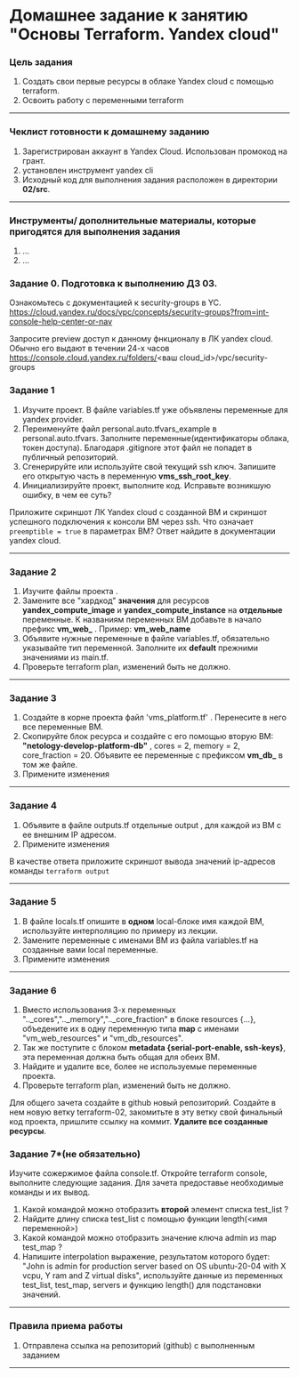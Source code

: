# Домашнее задание к занятию "Основы Terraform. Yandex cloud"

### Цель задания

1. Создать свои первые ресурсы в облаке Yandex cloud с помощью terraform.
2. Освоить работу с переменными terraform

------

### Чеклист готовности к домашнему заданию

1. Зарегистрирован аккаунт в Yandex Cloud. Использован промокод на грант.
2. установлен инструмент yandex cli
3. Исходный код для выполнения задания расположен в директории **02/src**.

------

### Инструменты/ дополнительные материалы, которые пригодятся для выполнения задания

1. ...
2. ...


### Задание 0. Подготовка к выполнению ДЗ 03.
Ознакомьтесь с документацией к security-groups в YC.
https://cloud.yandex.ru/docs/vpc/concepts/security-groups?from=int-console-help-center-or-nav

Запросите preview доступ к данному фнкционалу в ЛК yandex cloud. Обычно его выдают в течении 24-х часов
https://console.cloud.yandex.ru/folders/<ваш cloud_id>/vpc/security-groups


### Задание 1

1. Изучите проект. В файле variables.tf уже объявлены переменные для yandex provider.
2. Переименуйте файл personal.auto.tfvars_example в personal.auto.tfvars. Заполните переменные(идентификаторы облака, токен доступа). Благодаря .gitignore этот файл не попадет в публичный репозиторий.
3. Сгенерируйте или используйте свой текущий ssh ключ. Запишите его открытую часть в переменную **vms_ssh_root_key**.
3. Инициализируйте проект, выполните код. Исправьте возникшую ошибку, в чем ее суть?

Приложите скриншот ЛК Yandex cloud с созданной ВМ и скриншот успешного подключения к консоли ВМ через ssh.
Что означает ```preemptible = true``` в параметрах ВМ? Ответ найдите в документации yandex cloud.

------

### Задание 2

1. Изучите файлы проекта .
2. Замените все "хардкод" **значения** для ресурсов **yandex_compute_image** и **yandex_compute_instance** на **отдельные** переменные. К названиям переменных ВМ добавьте в начало префикс **vm_web_** .  Пример: **vm_web_name**
2. Объявите нужные переменные в файле variables.tf, обязательно указывайте тип переменной. Заполните их **default** прежними значениями из main.tf. 
3. Проверьте terraform plan, изменений быть не должно. 

------

### Задание 3
1. Создайте в корне проекта файл 'vms_platform.tf' . Перенесите в него все переменные ВМ.
2. Скопируйте блок ресурса и создайте с его помощью вторую ВМ: **"netology-develop-platform-db"** ,  cores  = 2, memory = 2, core_fraction = 20. Объявите ее переменные с префиксом **vm_db_** в том же файле.
3. Примените изменения

------

### Задание 4
1. Объявите в файле outputs.tf отдельные output , для каждой из ВМ с ее внешним IP адресом.
2. Примените изменения

В качестве ответа приложите скриншот вывода значений ip-адресов команды ```terraform output```

------
### Задание 5
1. В файле locals.tf опишите в **одном** local-блоке имя каждой ВМ, используйте интерполяцию по примеру из лекции.
2. Замените переменные с именами ВМ из файла variables.tf на созданные вами local переменные.
3. Примените изменения


------
### Задание 6
1. Вместо использования 3-х переменных  ".._cores",".._memory",".._core_fraction" в блоке resources {...}, объедените их в одну переменную типа **map** с именами "vm_web_resources" и "vm_db_resources".
2. Так же поступите с блоком **metadata {serial-port-enable, ssh-keys}**, эта переменная должна быть общая для обеих ВМ.
3. Найдите и удалите все, более не используемые переменные проекта.
4. Проверьте terraform plan, изменений быть не должно.

Для общего зачета создайте в github новый репозиторий. Создайте в нем новую ветку terraform-02, закомитьте в эту ветку свой финальный код проекта, пришлите ссылку на коммит. **Удалите все созданные ресурсы**.


### Задание 7*(не обязательно)

Изучите сожержимое файла console.tf. Откройте terraform console, выполните следующие задания. Для зачета предоставье необходимые команды и их вывод.

1. Какой командой можно отобразить **второй** элемент списка test_list ?
2. Найдите длину списка test_list с помощью функции length(<имя переменной>)
3. Какой командой можно отобразить значение ключа admin из map test_map ?
4. Напишите interpolation выражение, результатом которого будет: "John is admin for production server based on OS ubuntu-20-04 with X vcpu, Y ram and Z virtual disks", используйте данные из переменных test_list, test_map, servers и функцию length() для подстановки значений.


------
### Правила приема работы

1. Отправлена ссылка на репозиторий (github) с выполненным заданием

------